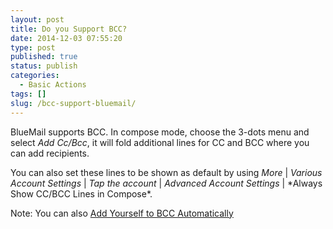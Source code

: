 ```yaml
---
layout: post
title: Do you Support BCC?
date: 2014-12-03 07:55:20
type: post
published: true
status: publish
categories:
  - Basic Actions
tags: []
slug: /bcc-support-bluemail/
---
```



BlueMail supports BCC. In compose mode, choose the 3-dots menu and select *Add Cc/Bcc*, it will fold additional lines for CC and BCC where you can add recipients.

You can also set these lines to be shown as default by using *More* | *Various Account Settings* | *Tap the account* | *Advanced Account Settings* | \*Always Show CC/BCC Lines in Compose\*.

Note: You can also [Add Yourself to BCC Automatically](/myself-bcc-automatically/)